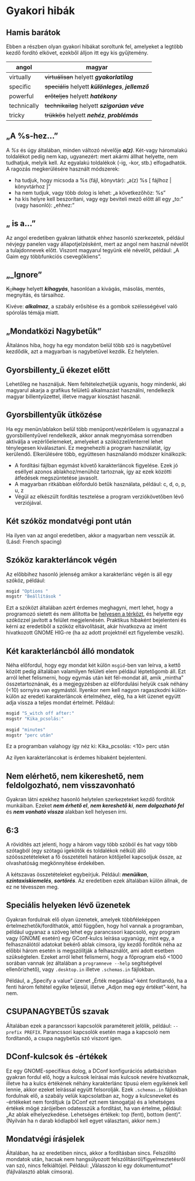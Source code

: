 # Gyakori hibák

## Hamis barátok

Ebben a részben olyan gyakori hibákat soroltunk fel, amelyeket a legtöbb kezdő fordító elkövet, ezekből álljon itt egy kis gyűjtemény. 

|angol|magyar|
|-|-|
|virtually|~~virtuálisan~~ helyett **_gyakorlatilag_**|
|specific|~~speciális~~ helyett **_különleges_**, **_jellemző_** |
|powerful|~~erőteljes~~ helyett **_hatékony_**|
|technically|~~technikailag~~ helyett **_szigorúan véve_**|
|tricky|~~trükkös~~ helyett **_nehéz_**, **_problémás_**|

## „A %s-hez…”

A _%s_ és úgy általában, minden változó névelője **_a(z)_**. Két-vagy háromalakú toldalékot pedig nem kap, ugyanezért: mert akármi állhat helyette, nem tudhatjuk, melyik kell. Az egyalakú toldalékok (-ig, -kor, stb.) elfogadhatók. A ragozás megkerülésére használt módszerek:

 - ha tudjuk, hogy micsoda a %s (fájl, könyvtár): „a(z) %s \[ fájlhoz | könyvtárhoz \]”
 - ha nem tudjuk, vagy több dolog is lehet: „a következőhöz: %s”
 - ha kis helyre kell beszorítani, vagy egy beviteli mező előtt áll egy „to:” (vagy hasonló): „ehhez:”

## „<programneve> is a…”

Az angol eredetiben gyakran láthatók ehhez hasonló szerkezetek, például névjegy panelen vagy állapotjelzésként, mert az angol nem használ névelőt a tulajdonnevek előtt. Viszont magyarul tegyünk elé névelőt, például: „A Gaim egy többfunkciós csevegőkliens”.

## „\_Ignore”

~~K\_ihagy~~ helyett **_kihagyás_**, hasonlóan a kivágás, másolás, mentés, megnyitás, és társaihoz.

Kivéve: **_alkalmaz_**, a szabály erősítése és a gombok szélességével való spórolás témája miatt.

## „Mondatközi Nagybetűk”

Általános hiba, hogy ha egy mondaton belül több szó is nagybetűvel kezdődik, azt a magyarban is nagybetűvel kezdik. Ez helytelen.

## Gyorsbillenty\_ű ékezet előtt

Lehetőleg ne használjuk. Nem feltételezhetjük ugyanis, hogy mindenki, aki magyarul akarja a grafikus felületű alkalmazást használni, rendelkezik magyar billentyűzettel, illetve magyar kiosztást használ.

## Gyorsbillentyűk ütközése

Ha egy menün/ablakon belül több menüpont/vezérlőelem is ugyanazzal a gyorsbillentyűvel rendelkezik, akkor annak megnyomása sorrendben aktiválja a vezérlőelemeket, amelyeket a szóközzel/enterrel lehet ténylegesen kiválasztani. Ez megnehezíti a program használatát, így kerülendő. Elkerülésére több, együttesen használandó módszer kínálkozik:

 - A fordítási fájlban egymást követő karakterláncok figyelése. Ezek jó eséllyel azonos ablakhoz/menühöz tartoznak, így az ezek közötti átfedések megszüntetése javasolt.
 - A magyarban ritkábban előforduló betűk használata, például: c, d, o, p, u, z
 - Végül az elkészült fordítás tesztelése a program verziókövetőben lévő verziójával.

## Két szóköz mondatvégi pont után

Ha ilyen van az angol eredetiben, akkor a magyarban nem vesszük át. (Lásd: French spacing)

## Szóköz karakterláncok végén

Az előbbihez hasonló jelenség amikor a karakterlánc végén is áll egy szóköz, például:

```python
msgid "Options "
msgstr "Beállítások "
```

Ezt a szóközt általában azért érdemes meghagyni, mert lehet, hogy a programozó sietett és nem állította be [helyesen a térközt](http://library.gnome.org/devel/hig-book/stable/design-text-labels.html.en#layout-label-position), és helyette egy szóközzel javított a felület megjelenésén. Praktikus hibaként bejelenteni és kérni az eredetiből a szóköz eltávolítását, akár hivatkozva az imént hivatkozott GNOME HIG-re (ha az adott projektnél ezt figyelembe veszik).

## Két karakterláncból álló mondatok

Néha előfordul, hogy egy mondat két külön `msgid`-ben van leírva, a kettő között pedig általában valamilyen felületi elem például léptetőgomb áll. Ezt arról lehet felismerni, hogy egymás után két fél-mondat áll, amik „mintha” összetartoznának, és a megjegyzésben az előfordulási helyük csak néhány (&lt;10) sornyira van egymástól. Ilyenkor nem kell nagyon ragaszkodni külön-külön az eredeti karakterláncok értelméhez, elég, ha a két üzenet együtt adja vissza a teljes mondat értelmét. Például:

```python
msgid "S_witch off after:"
msgstr "Kika_pcsolás:"
 
msgid "minutes"
msgstr "perc után"
```

Ez a programban valahogy így néz ki: Kika\_pcsolás: &lt;10&gt; perc után

Az ilyen karakterláncokat is érdemes hibaként bejelenteni.

## Nem elérhető, nem kikereshető, nem feldolgozható, nem visszavonható

Gyakran látni ezekhez hasonló helytelen szerkezeteket kezdő fordítók munkáiban. Ezeket **_nem érhető el_**, **_nem kereshető ki_**, **_nem dolgozható fel_** és **_nem vonható vissza_** alakban kell helyesen írni.

## 6:3

A rövidítés azt jelenti, hogy a három vagy több szóból és hat vagy több szótagból (egy szótagú igekötők és toldalékok nélkül) álló szóösszetételeket a fő összetételi határon kötőjellel kapcsoljuk össze, az olvashatóság megkönnyítése érdekében.

A kétszavas összetételeket egybeírjuk. Például: **_menüikon_**, **_szintaxiskiemelés_**, **_sortörés_**. Az eredetiben ezek általában külön állnak, de ez ne tévesszen meg.

## Speciális helyeken lévő üzenetek

Gyakran fordulnak elő olyan üzenetek, amelyek többféleképpen értelmezhetők/fordíthatók, attól függően, hogy hol vannak a programban, például ugyanaz a szöveg lehet egy parancssori kapcsoló, egy program vagy (GNOME esetén) egy GConf-kulcs leírása ugyanúgy, mint egy, a felhasználótól adatokat bekérő ablak címsora, így kezdő fordítók néha az előbbi három esetén is megszólítják a felhasználót, ami adott esetben szükségtelen. Ezeket arról lehet felismerni, hogy a főprogram első &lt;1000 sorában vannak (ez általában a `programneve --help` segítségével ellenőrizhető), vagy `.desktop.in` illetve `.schemas.in` fájlokban.

Például, a „Specify a value” üzenet „Érték megadása”-ként fordítandó, ha a fenti három feltétel egyike teljesül, illetve „Adjon meg egy értéket”-ként, ha nem.

## CSUPANAGYBETŰS szavak

Általában ezek a parancssori kapcsolók paramétereit jelölik, például: `--prefix PREFIX`. Parancssori kapcsolók esetén maga a kapcsoló nem fordítandó, a csupa nagybetűs szó viszont igen.

## DConf-kulcsok és -értékek

Ez egy GNOME-specifikus dolog, a DConf konfigurációs adatbázisban gyakran fordul elő, hogy a kulcsok leírásai más kulcsok nevére hivatkoznak, illetve ha a kulcs értékének néhány karakterlánc típusú elem egyikének kell lennie, akkor ezeket leírással együtt felsorolják. Ezek `.schemas.in` fájlokban fordulnak elő, a szabály velük kapcsolatban az, hogy a kulcsneveket és -értékeket nem fordítjuk (a DConf ezt nem támogatja) és a lehetséges értékek mögé zárójelben odatesszük a fordítást, ha van értelme, például: „Az ablak elhelyezkedése. Lehetséges értékek: top (fent), bottom (lent)”. (Nyilván ha n darab kódlapból kell egyet választani, akkor nem.)

## Mondatvégi írásjelek

Általában, ha az eredetiben nincs, akkor a fordításban sincs. Felszólító mondatok után, hacsak nem hangsúlyozott felszólításról/figyelmeztetésről van szó, nincs felkiáltójel. Például: „Válasszon ki egy dokumentumot” (fájlválasztó ablak címsora).

<!-- FIXME
## A szöveg érthetősége mindenek felett

Az alábbi rész a [Fordítás HOGYAN](http://tldp.fsf.hu/Forditas-HOGYAN/Forditas-HOGYAN.html) oldalról származik, mondandóját érdemes megszívlelni:

-   A munka megkezdése előtt nézd át a szógyűjteményt, amely egyes angol szavak magyar megfelelőjét tartalmazza a [MLDP](MLDP "wikilink") szerint.
-   Nézz bele egy-két magyarított HOGYANba, és az egyes részeket hasonlítsd össze azok angol változatával. Így könnyebben ráérzel arra, mit és hogyan kell és/vagy érdemes fordítanod.
-   Ragaszkodj az angol eredeti szöveg értelméhez, mondanivalójához, de ne ragaszkodj annak megfogalmazásához/mondatszerkezetéhez.
-   Angolul teljesen másképp kell gondolkodni, mint magyarul. Előfordulhat, hogy egy angol mondatot két magyar mondatra érdemes fordítani és viszont.
-   A minőségi munka érdekében inkább lassan, de precízen fordíts. Teljesen felesleges összedobni valami ferdítés félét, aztán a lektorra bízni, hadd fordítsa le újra az egészet...
-   Ha valamely szó, kifejezés vagy mondat jelentésében bizonytalan vagy illetve végképp nem boldogulsz, kérdezz rá a levelezőlistán, amelyre a [A Magyar Linux Dokumentációs Projekt](https://lists.sch.bme.hu/wws/info/linuxhowto) honlapon iratkozhatsz fel. A lista ugyanis ezért (is) van.
-   Ha az angol szó vagy kifejezés látszólag nem illik a mondatba, akkor gyanakodj! Valószínűleg többértelmű szóról/kifejezésről van szó. Például a "double check" kifejezést többen, csont nélkül "dupla ellenőrzés"-nek fordították, ez annyira magyartalan, hogy csak na. A "double check" helyesen "alapos ellenőrzés". Ilyen esetben használjátok a fordítási segédleteket, ha végképp nem boldogulsz, akkor a teendőket lásd az előző bekezdésben.
-   A munka végeztével olvasd végig fordításodat a helyesírási hibákat is figyelve/javítva. Ha épeszű magyar emberként megérted amit abban leírtál, valószínűleg jó munkát végeztél. Tartsd észben: a fordításokat a Linux-felhasználók népes tábora olvassa.
-->

